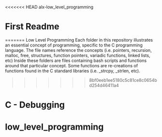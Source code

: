 <<<<<<< HEAD
alx-low_level_programming
# First Readme
=======
Low Level Programming
Each folder in this repository illustrates an essential concept of programming, specific to the C programming language. 
 The file names reference the concepts (i.e. pointers, recursion, malloc, free, structures, function pointers, variadic functions, linked lists, etc) Inside these folders are files containing bash scripts and functions around that particular concept. 
 Some functions are re-creations of functions found in the C standard libraries (i.e. _strcpy, _strlen, etc).
 
>>>>>>> 8bf0eeb1ee5180c5c81ce8c0654bd254d46411a4
# C - Debugging
# low_level_programming
